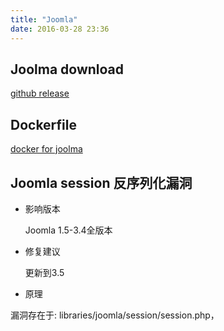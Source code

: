 ```yaml
---
title: "Joomla"
date: 2016-03-28 23:36
---
```


## Joolma download

[github release][1]

## Dockerfile

[docker for joolma][2]

## Joomla session 反序列化漏洞

* 影响版本

    Joomla 1.5-3.4全版本

* 修复建议

    更新到3.5

* 原理

漏洞存在于: libraries/joomla/session/session.php， 



[1]: https://github.com/joomla/joomla-cms/releases
[2]: https://github.com/joomla/docker-joomla
